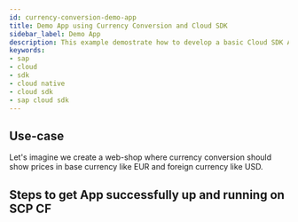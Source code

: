 ```yaml
---
id: currency-conversion-demo-app
title: Demo App using Currency Conversion and Cloud SDK
sidebar_label: Demo App
description: This example demostrate how to develop a basic Cloud SDK App using Currency Conversion feature
keywords:
- sap
- cloud
- sdk
- cloud native
- cloud sdk
- sap cloud sdk
---
```


## Use-case

Let's imagine we create a web-shop where currency conversion should show prices in base currency like EUR and foreign currency like USD.

## Steps to get App successfully up and running on SCP CF
